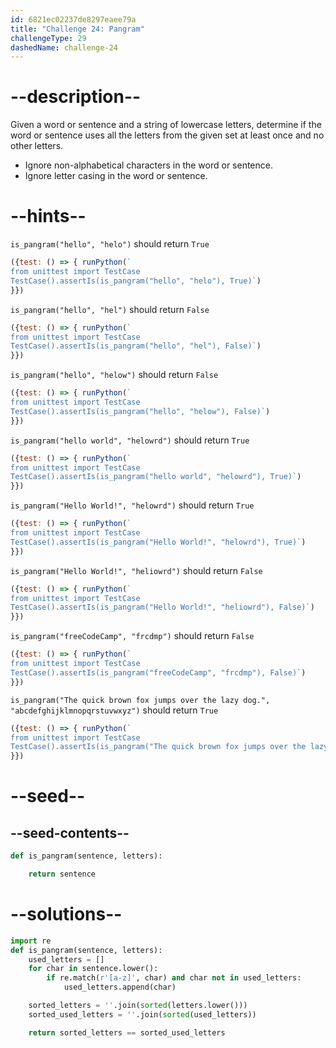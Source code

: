 ```yaml
---
id: 6821ec02237de8297eaee79a
title: "Challenge 24: Pangram"
challengeType: 29
dashedName: challenge-24
---
```


# --description--

Given a word or sentence and a string of lowercase letters, determine if the word or sentence uses all the letters from the given set at least once and no other letters.

- Ignore non-alphabetical characters in the word or sentence.
- Ignore letter casing in the word or sentence.

# --hints--

`is_pangram("hello", "helo")` should return `True`

```js
({test: () => { runPython(`
from unittest import TestCase
TestCase().assertIs(is_pangram("hello", "helo"), True)`)
}})
```

`is_pangram("hello", "hel")` should return `False`

```js
({test: () => { runPython(`
from unittest import TestCase
TestCase().assertIs(is_pangram("hello", "hel"), False)`)
}})
```

`is_pangram("hello", "helow")` should return `False`

```js
({test: () => { runPython(`
from unittest import TestCase
TestCase().assertIs(is_pangram("hello", "helow"), False)`)
}})
```

`is_pangram("hello world", "helowrd")` should return `True`

```js
({test: () => { runPython(`
from unittest import TestCase
TestCase().assertIs(is_pangram("hello world", "helowrd"), True)`)
}})
```

`is_pangram("Hello World!", "helowrd")` should return `True`

```js
({test: () => { runPython(`
from unittest import TestCase
TestCase().assertIs(is_pangram("Hello World!", "helowrd"), True)`)
}})
```

`is_pangram("Hello World!", "heliowrd")` should return `False`

```js
({test: () => { runPython(`
from unittest import TestCase
TestCase().assertIs(is_pangram("Hello World!", "heliowrd"), False)`)
}})
```

`is_pangram("freeCodeCamp", "frcdmp")` should return `False`

```js
({test: () => { runPython(`
from unittest import TestCase
TestCase().assertIs(is_pangram("freeCodeCamp", "frcdmp"), False)`)
}})
```

`is_pangram("The quick brown fox jumps over the lazy dog.", "abcdefghijklmnopqrstuvwxyz")` should return `True`

```js
({test: () => { runPython(`
from unittest import TestCase
TestCase().assertIs(is_pangram("The quick brown fox jumps over the lazy dog.", "abcdefghijklmnopqrstuvwxyz"), True)`)
}})
```

# --seed--

## --seed-contents--

```py
def is_pangram(sentence, letters):

    return sentence
```

# --solutions--

```py
import re
def is_pangram(sentence, letters):
    used_letters = []
    for char in sentence.lower():
        if re.match(r'[a-z]', char) and char not in used_letters:
            used_letters.append(char)

    sorted_letters = ''.join(sorted(letters.lower()))
    sorted_used_letters = ''.join(sorted(used_letters))

    return sorted_letters == sorted_used_letters
```
